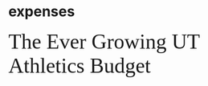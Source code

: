# expenses

<div style="font-family:Georgia;font-size:300%">The Ever Growing UT Athletics Budget</div>
